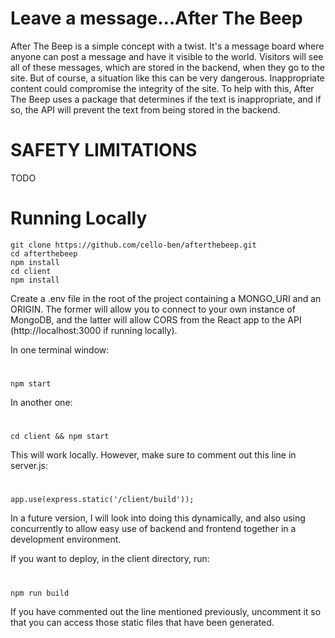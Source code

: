 # Leave a message...After The Beep
After The Beep is a simple concept with a twist. It's a message board where anyone can post a message and have it visible to the world. Visitors will see all of these messages, which are stored in the backend, when they go to the site. But of course, a situation like this can be very dangerous. Inappropriate content could compromise the integrity of the site. To help with this, After The Beep uses a package that determines if the text is inappropriate, and if so, the API will prevent the text from being stored in the backend.

# SAFETY LIMITATIONS
TODO

# Running Locally
    git clone https://github.com/cello-ben/afterthebeep.git
    cd afterthebeep
    npm install
    cd client
    npm install

Create a .env file in the root of the project containing a MONGO_URI and an ORIGIN. The former will allow you to connect to your own instance of MongoDB, and the latter will allow CORS from the React app to the API (http://localhost:3000 if running locally). 

In one terminal window:
#
	npm start

In another one:
#
	cd client && npm start

This will work locally. However, make sure to comment out this line in server.js:
#
	app.use(express.static('/client/build'));

In a future version, I will look into doing this dynamically, and also using concurrently to allow easy use of backend and frontend together in a development environment.

If you want to deploy, in the client directory, run:
#
    npm run build

If you have commented out the line mentioned previously, uncomment it so that you can access those static files that have been generated.